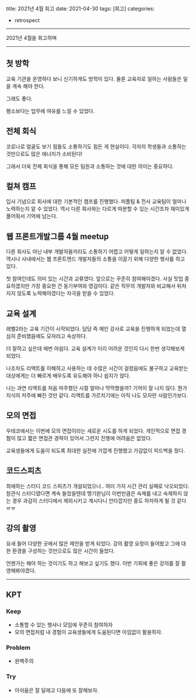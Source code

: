 title: 2021년 4월 회고
date: 2021-04-30
tags: [회고]
categories:
- retrospect

---

2021년 4월을 회고하며

<!-- more -->

---

## 첫 방학 

교육 기관을 운영하다 보니 신기하게도 방학이 있다. 물론 교육자로 일하는 사람들은 일을 계속 해야 한다.

그래도 좋다.

평소보다는 업무에 여유를 느낄 수 있었다.

## 전체 회식

코로나로 얼굴도 보기 힘들도 소통하기도 힘든 게 현실이다. 각자의 학생들과 소통하는 것만으로도 많은 에너지가 소비된다!

그래서 더욱 전체 회식을 통해 모든 팀원과 소통하는 것에 대한 의미는 중요하다.

## 컬쳐 캠프

입사 기념으로 회사에 대한 기본적인 캠프를 진행했다. 피플팀 & 전사 교육팀이 얼마나 노력하는지 알 수 있었다.
역시 다른 회사와는 다르게 따분할 수 있는 시간조차 재미있게 풀어줘서 기억에 남는다.

## 웹 프론트개발그룹 4월 meetup

다른 회사도 아닌 내부 개발자들끼리도 소통하기 어렵고 어떻게 일하는지 알 수 없었다.
역시나 사내에서는 웹 프론트엔드 개발자들의 소통을 이끌기 위해 다양한 행사를 하고 있다.

첫 참여인데도 의미 있는 시간과 교류였다. 앞으로는 꾸준히 참여해야겠다.
사실 밋업 중요하겠지만 가장 중요한 건 동기부여와 영감이다.
같은 직무의 개발자와 비교해서 뒤처지지 않도록 노력해야겠다는 자극을 받을 수 있었다.

## 교육 설계

레벨2라는 교육 기간이 시작되었다.
담당 즉 메인 강사로 교육을 진행하게 되었는데 열심히 준비했음에도 모자라고 속상하다.

더 잘하고 싶은데 매번 아쉽다.
교육 설계가 이리 어려운 것인지 다시 한번 생각해보게 되었다.

나조차도 리액트를 이해하고 사용하는 데 수많은 시간이 걸렸음에도 불구하고 교육받는 대상에게는 더 빠르게 배우도록 유도해야 하니 쉽지가 않다.

나는 과연 리액트를 처음 마주했던 시절 얼마나 막막했을까? 기억이 잘 나지 않다.
뭔가 지식의 저주에 빠진 것만 같다.
리액트를 가르치기에는 아직 나도 모자란 사람인가보다.

## 모의 면접

우테코에서는 이번에 모의 면접이라는 새로운 시도를 하게 되었다.
개인적으로 면접 경험이 많고 짧은 면접관 경력이 있어서 그런지 진행에 어려움은 없었다.

교육생들에게 도움이 되도록 최대한 실전에 가깝게 진행했고 가감없이 피드백을 줬다.

## 코드스피츠

최애하는 스터디 코드 스피츠가 개설되었으나.. 여러 가지 시간 관리 실패로 낙오되었다.
참관식 스터디였다면 계속 들었을텐데 맹기완님이 이번만큼은 숙제를 내고 숙제하지 않는 경우 과감히 스터디에서 제외시키고 계시다니 안타깝지만 중도 하차하게 될 것 같다ㅠㅠ

## 강의 촬영

요새 들어 다양한 곳에서 많은 제안을 받게 되었다.
강의 촬영 요청이 들어왔고 그에 대한 환경을 구성하는 것만으로도 많은 시간이 들었다.

언젠가는 해야 하는 것이기도 하고 해보고 싶기도 했다.
이번 기회에 좋은 강의를 잘 촬영해봐야겠다.

---

## KPT

### Keep

- 소통할 수 있는 행사나 모임에 꾸준히 참여하자
- 모의 면접처럼 내 경험이 교육생들에게 도움된다면 아낌없이 활용하자.

### Problem

- 완벽주의

### Try

- 아쉬움은 잘 달래고 다음에 또 잘해보자.
